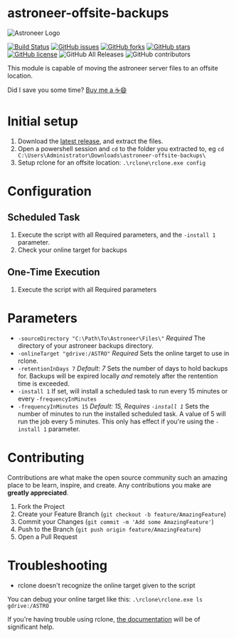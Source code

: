 # astroneer-offsite-backups

![Astroneer Logo](https://astroneer.space/presskit/astroneer/images/header.png)

[![Build Status](https://travis-ci.com/alex4108/astroneer-offsite-backups.svg?branch=master)](https://travis-ci.com/alex4108/astroneer-offsite-backups)
[![GitHub issues](https://img.shields.io/github/issues/alex4108/astroneer-offsite-backups)](https://github.com/alex4108/astroneer-offsite-backups/issues)
[![GitHub forks](https://img.shields.io/github/forks/alex4108/astroneer-offsite-backups)](https://github.com/alex4108/astroneer-offsite-backups/network)
[![GitHub stars](https://img.shields.io/github/stars/alex4108/astroneer-offsite-backups)](https://github.com/alex4108/astroneer-offsite-backups/stargazers)
[![GitHub license](https://img.shields.io/github/license/alex4108/astroneer-offsite-backups)](https://github.com/alex4108/astroneer-offsite-backups/blob/master/LICENSE)
![GitHub All Releases](https://img.shields.io/github/downloads/alex4108/astroneer-offsite-backups/total)
![GitHub contributors](https://img.shields.io/github/contributors/alex4108/astroneer-offsite-backups)


This module is capable of moving the astroneer server files to an offsite location.

Did I save you some time?  [Buy me a :coffee::smile:](https://venmo.com/alex-schittko)

# Initial setup

1. Download the [latest release](https://github.com/alex4108/astroneer-offsite-backups/releases), and extract the files.
1. Open a powershell session and `cd` to the folder you extracted to, eg `cd C:\Users\Administrator\Downloads\astroneer-offsite-backups\`
1. Setup rclone for an offsite location: `.\rclone\rclone.exe config`

# Configuration

## Scheduled Task
1. Execute the script with all Required parameters, and the `-install 1` parameter.
1. Check your online target for backups

## One-Time Execution
1. Execute the script with all Required parameters

# Parameters 

* `-sourceDirectory "C:\Path\To\Astroneer\Files\"` _Required_ The directory of your astroneer backups directory.
* `-onlineTarget "gdrive:/ASTRO"` _Required_ Sets the online target to use in rclone.  
* `-retentionInDays 7` _Default: 7_ Sets the number of days to hold backups for.  Backups will be expired locally *and* remotely after the rentention time is exceeded.
* `-install 1` If set, will install a scheduled task to run every 15 minutes or every `-frequencyInMinutes` 
* `-frequencyInMinutes 15` _Default: 15, Requires `-install 1`_ Sets the number of minutes to run the installed scheduled task.  A value of 5 will run the job every 5 minutes.  This only has effect if you're using the `-install 1` parameter.

# Contributing

Contributions are what make the open source community such an amazing place to be learn, inspire, and create. Any contributions you make are **greatly appreciated**.

1. Fork the Project
2. Create your Feature Branch (`git checkout -b feature/AmazingFeature`)
3. Commit your Changes (`git commit -m 'Add some AmazingFeature'`)
4. Push to the Branch (`git push origin feature/AmazingFeature`)
5. Open a Pull Request

# Troubleshooting

* rclone doesn't recognize the online target given to the script

You can debug your online target like this: `.\rclone\rclone.exe ls gdrive:/ASTRO`

If you're having trouble using rclone, [the documentation](https://rclone.org/docs/) will be of significant help.

